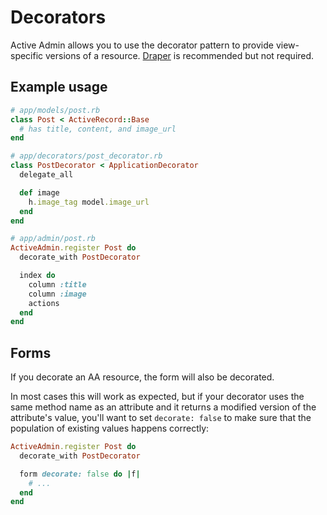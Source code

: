 # Decorators

Active Admin allows you to use the decorator pattern to provide view-specific
versions of a resource. [Draper](https://github.com/drapergem/draper) is
recommended but not required.

## Example usage

```ruby
# app/models/post.rb
class Post < ActiveRecord::Base
  # has title, content, and image_url
end

# app/decorators/post_decorator.rb
class PostDecorator < ApplicationDecorator
  delegate_all

  def image
    h.image_tag model.image_url
  end
end

# app/admin/post.rb
ActiveAdmin.register Post do
  decorate_with PostDecorator

  index do
    column :title
    column :image
    actions
  end
end
```

## Forms

If you decorate an AA resource, the form will also be decorated.

In most cases this will work as expected, but if your decorator uses the same
method name as an attribute and it returns a modified version of the attribute's
value, you'll want to set `decorate: false` to make sure that the population of
existing values happens correctly:

```ruby
ActiveAdmin.register Post do
  decorate_with PostDecorator

  form decorate: false do |f|
    # ...
  end
end
```

